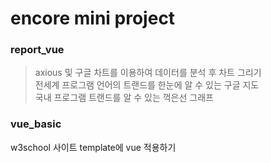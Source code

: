 encore mini project
==========================
### report_vue
> axious 및 구글 차트를 이용하여 데이터를 분석 후 차트 그리기<br>
> 전세계 프로그램 언어의 트랜드를 한눈에 알 수 있는 구글 지도<br>
> 국내 프로그램 트랜드를 알 수 있는 꺽은선 그래프<br>

### vue_basic
w3school 사이트 template에 vue 적용하기




